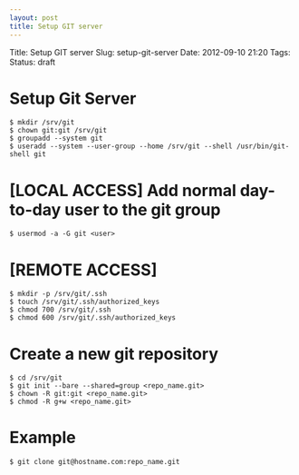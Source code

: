 ```yaml
---
layout: post
title: Setup GIT server
---
```


Title:     Setup GIT server
Slug:      setup-git-server
Date:      2012-09-10 21:20
Tags:    
Status:    draft

# Setup Git Server

	$ mkdir /srv/git
	$ chown git:git /srv/git
	$ groupadd --system git
	$ useradd --system --user-group --home /srv/git --shell /usr/bin/git-shell git


# [LOCAL ACCESS] Add normal day-to-day user to the git group

	$ usermod -a -G git <user>


# [REMOTE ACCESS] 

	$ mkdir -p /srv/git/.ssh
	$ touch /srv/git/.ssh/authorized_keys
	$ chmod 700 /srv/git/.ssh
	$ chmod 600 /srv/git/.ssh/authorized_keys


# Create a new git repository

	$ cd /srv/git
	$ git init --bare --shared=group <repo_name.git>
	$ chown -R git:git <repo_name.git>
	$ chmod -R g+w <repo_name.git>


# Example

	$ git clone git@hostname.com:repo_name.git
